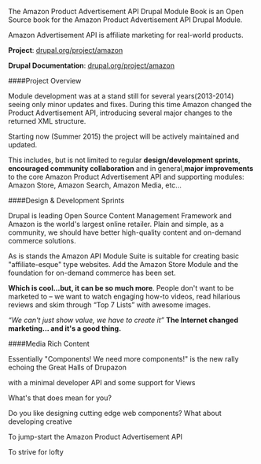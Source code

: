 The Amazon Product Advertisement API Drupal Module Book is an Open Source book for the Amazon Product Advertisement API Drupal Module.

Amazon Advertisement API is affiliate marketing for real-world products.

**Project**: [drupal.org/project/amazon](drupal.org/project/amazon)

**Drupal Documentation**: [drupal.org/project/amazon](drupal.org/project/amazon/documentation)


####Project Overview

Module development was at a stand still for several years(2013-2014) seeing only minor updates and fixes. During this time Amazon changed the Product Advertisement API, introducing several major changes to the returned XML structure.

Starting now (Summer 2015) the project will be actively maintained and updated.

This includes, but is not limited to regular **design/development sprints**, **encouraged community collaboration** and in general,**major improvements** to the core Amazon Product Advertisement API and supporting modules: Amazon Store, Amazon Search, Amazon Media, etc...

####Design & Development Sprints

Drupal is leading Open Source Content Management Framework and Amazon is the world's largest online retailer. Plain and simple, as a community, we should have better high-quality content and on-demand commerce solutions.

As is stands the Amazon API Module Suite is suitable for creating basic "affiliate-esque" type websites. Add the Amazon Store Module and the foundation for on-demand commerce has been set.

**Which is cool...but, it can be so much more**. People don't want to be marketed to – we want to watch engaging how-to videos, read hilarious reviews and skim through “Top 7 Lists” with awesome images.

*“We can't just show value, we have to create it”* **The Internet changed marketing... and it's a good thing.**

####Media Rich Content 

Essentially "Components! We need more components!" is the new rally echoing the Great Halls of Drupazon


with a minimal developer API and some support for  Views

What's that does mean for you?

Do you like designing cutting edge web components? What about developing creative

To jump-start the Amazon Product Advertisement API 

To strive for lofty 